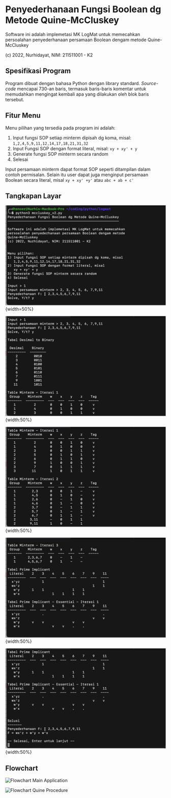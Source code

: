 # Penyederhanaan Fungsi Boolean dg Metode Quine-McCluskey

Software ini adalah implemetasi MK LogMat untuk memecahkan
persoalahan penyederhanaan persamaan Boolean dengam metode
Quine-McCluskey

(c) 2022, Nurhidayat, NIM: 211511001 - K2

## Spesifikasi Program

Program dibuat dengan bahasa Python dengan library standard. 
*Source-code* mencapai 730-an baris, termasuk baris-baris 
komentar untuk memudahkan mengingat kembali apa yang dilakukan 
oleh blok baris tersebut.

## Fitur Menu

Menu pilihan yang tersedia pada program ini adalah:

1. Input fungsi SOP setiap minterm dipisah dg koma, misal: `1,2,4,5,9,11,12,14,17,18,21,31,32`
2. Input Fungsi SOP dengan format literal, misal: `xy + xy' + y`
3. Generate fungsi SOP minterm secara random
4. Selesai

Input persamaan minterm dapat format SOP seperti ditampilan dalam contoh permisalan. 
Selain itu user dapat juga menginput persamaan Boolean secara literal, misal `xy + xy' +y'` 
atau `abc + ab + c'`


## Tangkapan Layar

![Screenshot Menu](sshot_1_menu.png){width=50%}

![Screenshot Minterm Expression](sshot_2_minterm.png){width:50%}

![Screenshot Minterm Expression](sshot_3_minterm.png){width:50%}

![Screenshot Prime](sshot_4_minterm.png){width:50%}

![Screenshot Solusi](sshot_5_minterm.png){width:50%}

## Flowchart

![Flowchart Main Application](flowchart_main.png)

![Flowchart Quine Procedure](flowchart_procedure.png)
